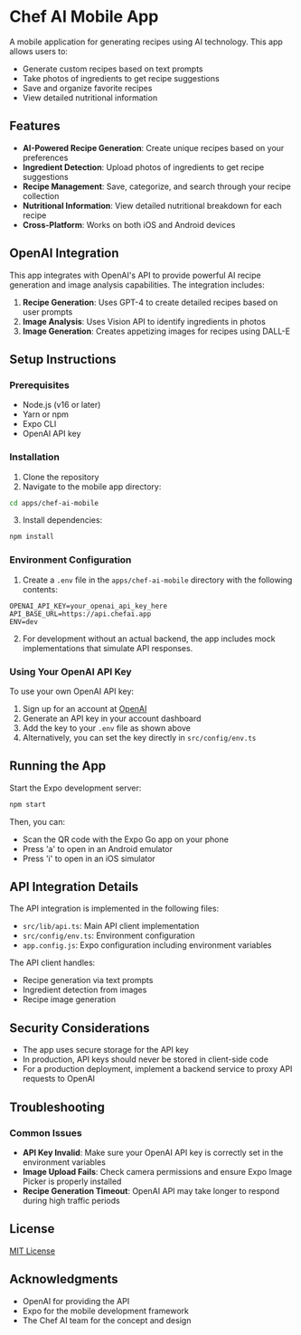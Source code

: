 # Chef AI Mobile App

A mobile application for generating recipes using AI technology. This app allows users to:
- Generate custom recipes based on text prompts
- Take photos of ingredients to get recipe suggestions
- Save and organize favorite recipes
- View detailed nutritional information

## Features

- **AI-Powered Recipe Generation**: Create unique recipes based on your preferences
- **Ingredient Detection**: Upload photos of ingredients to get recipe suggestions
- **Recipe Management**: Save, categorize, and search through your recipe collection
- **Nutritional Information**: View detailed nutritional breakdown for each recipe
- **Cross-Platform**: Works on both iOS and Android devices

## OpenAI Integration

This app integrates with OpenAI's API to provide powerful AI recipe generation and image analysis capabilities. The integration includes:

1. **Recipe Generation**: Uses GPT-4 to create detailed recipes based on user prompts
2. **Image Analysis**: Uses Vision API to identify ingredients in photos
3. **Image Generation**: Creates appetizing images for recipes using DALL-E

## Setup Instructions

### Prerequisites

- Node.js (v16 or later)
- Yarn or npm
- Expo CLI
- OpenAI API key

### Installation

1. Clone the repository
2. Navigate to the mobile app directory:
```bash
cd apps/chef-ai-mobile
```
3. Install dependencies:
```bash
npm install
```

### Environment Configuration

1. Create a `.env` file in the `apps/chef-ai-mobile` directory with the following contents:
```
OPENAI_API_KEY=your_openai_api_key_here
API_BASE_URL=https://api.chefai.app
ENV=dev
```

2. For development without an actual backend, the app includes mock implementations that simulate API responses.

### Using Your OpenAI API Key

To use your own OpenAI API key:

1. Sign up for an account at [OpenAI](https://openai.com)
2. Generate an API key in your account dashboard
3. Add the key to your `.env` file as shown above
4. Alternatively, you can set the key directly in `src/config/env.ts`

## Running the App

Start the Expo development server:

```bash
npm start
```

Then, you can:
- Scan the QR code with the Expo Go app on your phone
- Press 'a' to open in an Android emulator
- Press 'i' to open in an iOS simulator

## API Integration Details

The API integration is implemented in the following files:

- `src/lib/api.ts`: Main API client implementation
- `src/config/env.ts`: Environment configuration
- `app.config.js`: Expo configuration including environment variables

The API client handles:
- Recipe generation via text prompts
- Ingredient detection from images
- Recipe image generation

## Security Considerations

- The app uses secure storage for the API key
- In production, API keys should never be stored in client-side code
- For a production deployment, implement a backend service to proxy API requests to OpenAI

## Troubleshooting

### Common Issues

- **API Key Invalid**: Make sure your OpenAI API key is correctly set in the environment variables
- **Image Upload Fails**: Check camera permissions and ensure Expo Image Picker is properly installed
- **Recipe Generation Timeout**: OpenAI API may take longer to respond during high traffic periods

## License

[MIT License](LICENSE)

## Acknowledgments

- OpenAI for providing the API
- Expo for the mobile development framework
- The Chef AI team for the concept and design 